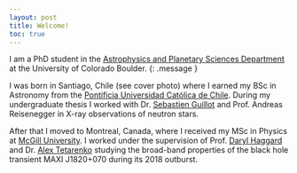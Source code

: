 ```yaml
---
layout: post
title: Welcome!
toc: true
---
```


I am a PhD student in the [Astrophysics and Planetary Sciences Department](https://www.colorado.edu/aps/) at the University of Colorado Boulder.
{: .message }

I was born in Santiago, Chile (see cover photo) where I earned my BSc in Astronomy from the [Pontificia Universidad Católica de Chile](https://admisionyregistros.uc.cl/futuros-alumnos/conoce-la-uc/carreras/1007-carreras-pregrado-astronomia). During my undergraduate thesis I worked with Dr. [Sebastien Guillot](http://userpages.irap.omp.eu/~sguillot/) and Prof. Andreas Reisenegger in X-ray observations of neutron stars.

After that I moved to Montreal, Canada, where I received my MSc in Physics at [McGill University](https://www.physics.mcgill.ca). I worked under the supervision of Prof. [Daryl Haggard](https://www.dhaggard.physics.mcgill.ca) and Dr. [Alex Tetarenko](https://tetarenk.github.io) studying the broad-band properties of the black hole transient MAXI J1820+070 during its 2018 outburst.





